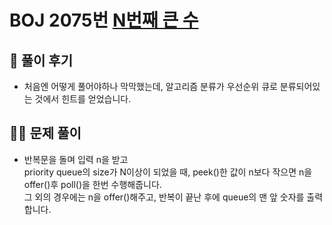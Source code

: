 # BOJ 2075번 [N번째 큰 수](https://www.acmicpc.net/problem/2075)

## 🌈 풀이 후기
- 처음엔 어떻게 풀어야하나 막막했는데, 알고리즘 분류가 우선순위 큐로 분류되어있는 것에서 힌트를 얻었습니다.

## 👩‍🏫 문제 풀이
- 반복문을 돌며 입력 n을 받고 <br>
priority queue의 size가 N이상이 되었을 때, peek()한 값이 n보다 작으면 n을 offer()후 poll()을 한번 수행해줍니다.<br>
그 외의 경우에는 n을 offer()해주고, 반복이 끝난 후에 queue의 맨 앞 숫자를 출력합니다.
